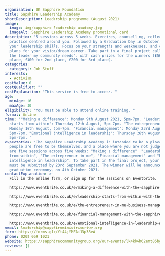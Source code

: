 ```yaml
---
organisation: UK Sapphire Foundation
title: Sapphire Leadership Academy
shortDescription: Leadership programme (August 2021)
image:
  image: img/sapphire-leadership-academy.jpg
  imageAlt: Sapphire Leadership Academy promotional card
description: '5 sessions across 5 weeks. Exercises, counselling, reflection and
  practice centred around you. Followed by a Graduation Day in October. Improve
  your leadership skills. Focus on your strengths and weaknesses, and craft out
  plans for your vision/dream career. Take part in a final project called "I am
  the leader my community needs", with cash prizes for the winners (£500 for 1st
  place, £300 for 2nd place, £200 for 3rd place). '
categories:
  category1: Job Stuff
interests:
  - Activism
costValue: 0
costQualifier: ""
costExplanation: "This service is free to access. "
age:
  minAge: 16
  maxAge: 30
eligibility: "You must be able to attend online training. "
format: Online
time: '"Making a difference": Monday 9th August 2021, 5pm-7pm. "Leadership
  starts from within": Thursday 12th August, 5pm-7pm. "The entrepreneur in me":
  Monday 16th August, 5pm-7pm. "Financial management": Monday 23rd August,
  5pm-7pm. "Emotional intelligence in leadership": Thursday 26th August,
  5pm-7pm. '
expectation: 'The Sapphire Leadership Academy is intended to be a place where
  people are free to be themselves, and a place where you are not judged. There
  are five sessions across five weeks: "Making a difference", "Leadership starts
  from within", "The entrepreneur in me", "Financial management" and "Emotional
  intelligence in leadership". To take part in the final project, your entry
  must be submitted by 23rd September 2021. The winner will be announced at the
  graduation ceremony, on 4th October 2021. '
contactExplanation: >-
  Fill in the online form, or sign up for the sessions on Eventbrite. 

  https://www.eventbrite.co.uk/e/making-a-difference-with-the-sapphire-foundation-tickets-155984149791

  https://www.eventbrite.co.uk/e/leadership-starts-from-within-with-the-sapphire-foundation-tickets-155984785693

  https://www.eventbrite.co.uk/e/the-entrepreneur-in-me-business-management-with-the-sapphire-foundation-tickets-155985700429

  https://www.eventbrite.co.uk/e/financial-management-with-the-sapphire-foundation-tickets-155986711453

  https://www.eventbrite.co.uk/e/emotional-intelligence-in-leadership-with-the-sapphire-foundation-tickets-155987489781
email: leadership@sapphireministriesrtwv.org
form: https://forms.gle/Yt44jYMFAi13p38eA
phone: 0208 059 1021
website: https://sapphirecommunitygroup.org/our-events/lk4kk6h62emt85bga9pffga5ps5j8l
reviews: []
---
```

